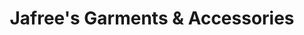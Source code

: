 ---
title: "Jafree's Garments & Accessories"
url: /lahore/jafrees-garments-and-accessories/
shop: clothes
---